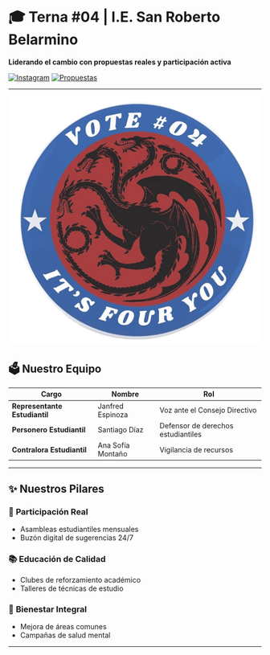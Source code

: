 # 🎓 Terna #04 | I.E. San Roberto Belarmino

**Liderando el cambio con propuestas reales y participación activa**

[![Instagram](https://img.shields.io/badge/📱_Síguenos-ff69b4?style=for-the-badge&logo=instagram)](https://www.instagram.com/represanro/) 
[![Propuestas](https://img.shields.io/badge/📋_Ver_Propuestas-2ecc71?style=for-the-badge)](https://santiag0jaja.github.io/Terna-FOUR/)

---

<div align="center">
  <img src="assets/img/logo.png" alt="Terna #04 - Unidos por el cambio" width="800" style="border-radius: 12px; border: 3px solidrgb(0, 0, 0);">
</div>

## 🗳️ Nuestro Equipo

| Cargo | Nombre | Rol |
|-------|--------|-----|
| **Representante Estudiantil** | Janfred Espinoza | Voz ante el Consejo Directivo |
| **Personero Estudiantil** | Santiago Díaz | Defensor de derechos estudiantiles |
| **Contralora Estudiantil** | Ana Sofía Montaño | Vigilancia de recursos |

---

## ✨ Nuestros Pilares

### 📢 **Participación Real**
- Asambleas estudiantiles mensuales
- Buzón digital de sugerencias 24/7

### 📚 **Educación de Calidad**
- Clubes de reforzamiento académico
- Talleres de técnicas de estudio

### 🏫 **Bienestar Integral**
- Mejora de áreas comunes
- Campañas de salud mental

---
